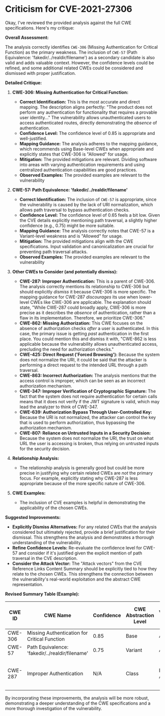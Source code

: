 # Criticism for CVE-2021-27306

Okay, I've reviewed the provided analysis against the full CWE specifications. Here's my critique:

**Overall Assessment:**

The analysis correctly identifies `CWE-306` (Missing Authentication for Critical Function) as the primary weakness. The inclusion of `CWE-57` (Path Equivalence: 'fakedir/../realdir/filename') as a secondary candidate is also valid and adds valuable context. However, the confidence levels could be refined, and some additional related CWEs could be considered and dismissed with proper justification.

**Detailed Critique:**

1.  **CWE-306: Missing Authentication for Critical Function:**

    *   **Correct Identification:** This is the most accurate and direct mapping. The description aligns perfectly: "The product does not perform any authentication for functionality that requires a provable user identity..." The vulnerability allows unauthenticated users to access authenticated routes, directly demonstrating the *absence* of authentication.
    *   **Confidence Level:** The confidence level of 0.85 is appropriate and well-justified.
    *   **Mapping Guidance:** The analysis adheres to the mapping guidance, which recommends using Base-level CWEs when appropriate and explicitly states that CWE-306 is "Allowed" for usage.
    *   **Mitigation:** The provided mitigations are relevant. Dividing software into areas with varying authentication requirements and using centralized authentication capabilities are good practices.
    *   **Observed Examples:** The provided examples are relevant to the vulnerability

2.  **CWE-57: Path Equivalence: 'fakedir/../realdir/filename'**

    *   **Correct Identification:** The inclusion of `CWE-57` is appropriate, since the vulnerability is caused by the lack of URI normalization, which allows path traversal to bypass authentication checks.
    *   **Confidence Level:** The confidence level of 0.65 feels a bit low. Given the CVE details explicitly mentioning path traversal, a slightly higher confidence (e.g., 0.75) might be more suitable.
    *   **Mapping Guidance:**  The analysis correctly notes that CWE-57 is a Variant-level weakness and is "Allowed" for usage.
    *   **Mitigation:** The provided mitigations align with the CWE specifications. Input validation and canonicalization are crucial for preventing path traversal attacks.
    *   **Observed Examples:** The provided examples are relevant to the vulnerability

3.  **Other CWEs to Consider (and potentially dismiss):**

    *   **CWE-287: Improper Authentication:** This is a parent of CWE-306. The analysis correctly mentions its relationship to CWE-306 but should explicitly *dismiss* it because CWE-306 is more specific.  The mapping guidance for CWE-287 *discourages* its use when lower-level CWEs like CWE-306 are applicable. The explanation should state, "While CWE-287 could broadly apply, CWE-306 is more precise as it describes the *absence* of authentication, rather than a flaw in its implementation. Therefore, we prioritize CWE-306."
    *   **CWE-862: Missing Authorization:** This CWE focuses on the absence of authorization checks *after* a user is authenticated.  In this case, the primary issue is getting *past* authentication in the first place. You could mention this and dismiss it with, "CWE-862 is less applicable because the vulnerability allows unauthenticated access, precluding the need for authorization checks."
     *   **CWE-425: Direct Request ('Forced Browsing'):** Because the system does not normalize the URI, it could be said that the attacker is performing a direct request to the intended URL through a path traversal.
    *   **CWE-863: Incorrect Authorization:** The analysis mentions that the access control is improper, which can be seen as an incorrect authorization mechanism.
    *   **CWE-347: Improper Verification of Cryptographic Signature:** The fact that the system does not require authentication for certain calls means that it does not verify if the JWT signature is valid, which may lead the analyzer to think of CWE-347.
    *   **CWE-639: Authorization Bypass Through User-Controlled Key:** Because the URI is not normalized, the attacker can control the key that is used to perform authorization, thus bypassing the authorization mechanism.
    *   **CWE-807: Reliance on Untrusted Inputs in a Security Decision:** Because the system does not normalize the URI, the trust on what URL the user is accessing is broken, thus relying on untrusted inputs for the security decision.

4.  **Relationship Analysis:**

    *   The relationship analysis is generally good but could be more precise in justifying why certain related CWEs are *not* the primary focus. For example, explicitly stating why CWE-287 is less appropriate because of the more specific nature of CWE-306.

5.  **CWE Examples:**

    *   The inclusion of CVE examples is helpful in demonstrating the applicability of the chosen CWEs.

**Suggested Improvements:**

*   **Explicitly Dismiss Alternatives:** For any related CWEs that the analysis considered but ultimately rejected, provide a brief justification for their dismissal. This strengthens the analysis and demonstrates a thorough understanding of the vulnerability.
*   **Refine Confidence Levels:** Re-evaluate the confidence level for CWE-57 and consider if it's justified given the explicit mention of path traversal in the CVE description.
*   **Consider the Attack Vector:** The "Attack vectors" from the CVE Reference Links Content Summary should be explicitly tied to how they relate to the chosen CWEs. This strengthens the connection between the vulnerability's real-world exploitation and the abstract CWE representation.

**Revised Summary Table (Example):**

| CWE ID | CWE Name | Confidence | CWE Abstraction Level | CWE Vulnerability Mapping Label | CWE-Vulnerability Mapping Notes |
|---|---|---|---|---|---|
| CWE-306 | Missing Authentication for Critical Function | 0.85 | Base | Allowed | Primary CWE |
| CWE-57 | Path Equivalence: 'fakedir/../realdir/filename' | 0.75 | Variant | Allowed | Secondary Candidate |
| CWE-287 | Improper Authentication | N/A | Class | Not Applicable | Dismissed: CWE-306 is a more specific child. |

By incorporating these improvements, the analysis will be more robust, demonstrating a deeper understanding of the CWE specifications and a more thorough investigation of the vulnerability.